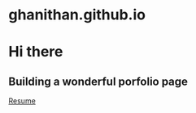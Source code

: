 # ghanithan.github.io

# Hi there

## Building a wonderful porfolio page

[Resume](/assets/Ghanithan_Resume.pdf)

